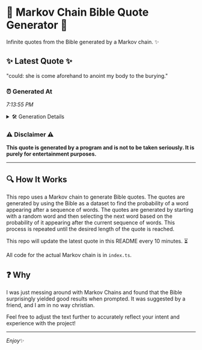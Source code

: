 # 📖 Markov Chain Bible Quote Generator 📖

Infinite quotes from the Bible generated by a Markov chain. ✨

## ✨ Latest Quote ✨
"could: she is come aforehand to anoint my body to the burying."

### ⏰ Generated At
*7:13:55 PM*

<details>
    <summary>🛠️ Generation Details</summary>
    <p>
        <strong>🌱 Seed:</strong> could:<br>
        <strong>🔄 Iterations:</strong> 11<br>
        <strong>📜 Context History:</strong><br>[ could: ]: she<br>[ could:, she ]: is<br>[ could:, she, is ]: come<br>[ could:, she, is, come ]: aforehand<br>[ could:, she, is, come, aforehand ]: to<br>[ could:, she, is, come, aforehand, to ]: anoint<br>[ she, is, come, aforehand, to, anoint ]: my<br>[ is, come, aforehand, to, anoint, my ]: body<br>[ come, aforehand, to, anoint, my, body ]: to<br>[ aforehand, to, anoint, my, body, to ]: the<br>[ to, anoint, my, body, to, the ]: burying.<br>
    </p>
</details>

### ⚠️ Disclaimer ⚠️
**This quote is generated by a program and is not to be taken seriously. It is purely for entertainment purposes.**

---

## 🔍 How It Works

This repo uses a Markov chain to generate Bible quotes. The quotes are generated by using the Bible as a dataset to find the probability of a word appearing after a sequence of words. The quotes are generated by starting with a random word and then selecting the next word based on the probability of it appearing after the current sequence of words. This process is repeated until the desired length of the quote is reached.

This repo will update the latest quote in this README every 10 minutes. ⏳

All code for the actual Markov chain is in `index.ts`.

## ❓ Why

I was just messing around with Markov Chains and found that the Bible surprisingly yielded good results when prompted. 
It was suggested by a friend, and I am in no way christian.

Feel free to adjust the text further to accurately reflect your intent and experience with the project!

---

*Enjoy*✨
